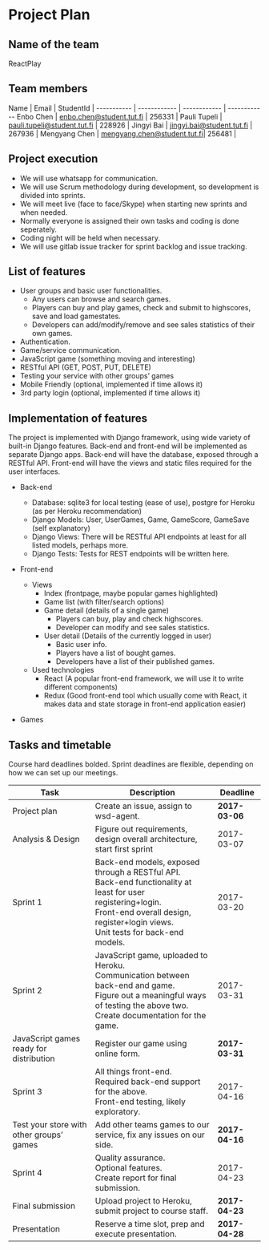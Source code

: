 # Project Plan

## Name of the team
ReactPlay

## Team members
Name | Email | StudentId | 
----------- | ------------ | ------------ | ------------
Enbo Chen | enbo.chen@student.tut.fi | 256331 |
Pauli Tupeli | pauli.tupeli@student.tut.fi | 228926 |
Jingyi Bai | jingyi.bai@student.tut.fi | 267936 |
Mengyang Chen | mengyang.chen@student.tut.fi| 256481 |

## Project execution
* We will use whatsapp for communication.
* We will use Scrum methodology during development, so development is divided into sprints.
* We will meet live (face to face/Skype) when starting new sprints and when needed.
* Normally everyone is assigned their own tasks and coding is done seperately.
* Coding night will be held when necessary.
* We will use gitlab issue tracker for sprint backlog and issue tracking.

## List of features
* User groups and basic user functionalities.
    * Any users can browse and search games.
    * Players can buy and play games, check and submit to highscores, save and load gamestates.
    * Developers can add/modify/remove and see sales statistics of their own games.
* Authentication.
* Game/service communication.
* JavaScript game (something moving and interesting)
* RESTful API (GET, POST, PUT, DELETE)
* Testing your service with other groups’ games
* Mobile Friendly (optional, implemented if time allows it)
* 3rd party login (optional, implemented if time allows it)

## Implementation of features

The project is implemented with Django framework, using wide variety of built-in Django features.
Back-end and front-end will be implemented as separate Django apps.
Back-end will have the database, exposed through a RESTful API.
Front-end will have the views and static files required for the user interfaces.

* Back-end
    * Database: sqlite3 for local testing (ease of use), postgre for Heroku (as per Heroku recommendation)
    * Django Models: User, UserGames, Game, GameScore, GameSave (self explanatory)
    * Django Views: There will be RESTful API endpoints at least for all listed models, perhaps more.
    * Django Tests: Tests for REST endpoints will be written here.

* Front-end
    * Views
        * Index (frontpage, maybe popular games highlighted)
        * Game list (with filter/search options)
        * Game detail (details of a single game)
            * Players can buy, play and check highscores.
            * Developer can modify and see sales statistics.
        * User detail (Details of the currently logged in user)
            * Basic user info.
            * Players have a list of bought games.
            * Developers have a list of their published games.
    * Used technologies
        * React (A popular front-end framework, we will use it to write different components)
        * Redux (Good front-end tool which usually come with React, it makes data and state storage in front-end application easier)

* Games

## Tasks and timetable

Course hard deadlines bolded. Sprint deadlines are flexible, depending on how we can set up our meetings.

Task | Description | Deadline
----------- | ------------ | ------------
Project plan | Create an issue, assign to wsd-agent. | **2017-03-06**
Analysis & Design | Figure out requirements, design overall architecture, start first sprint | 2017-03-07
Sprint 1 | Back-end models, exposed through a RESTful API.<br>Back-end functionality at least for user registering+login.<br>Front-end overall design, register+login views.<br>Unit tests for back-end models. | 2017-03-20
Sprint 2 | JavaScript game, uploaded to Heroku.<br>Communication between back-end and game.<br>Figure out a meaningful ways of testing the above two.<br>Create documentation for the game. | 2017-03-31
JavaScript games ready for distribution | Register our game using online form. | **2017-03-31**
Sprint 3 | All things front-end.<br>Required back-end support for the above.<br>Front-end testing, likely exploratory. | 2017-04-16
Test your store with other groups’ games | Add other teams games to our service, fix any issues on our side. | **2017-04-16**
Sprint 4 | Quality assurance.<br>Optional features.<br>Create report for final submission. | 2017-04-23
Final submission | Upload project to Heroku, submit project to course staff. | **2017-04-23**
Presentation | Reserve a time slot, prep and execute presentation. | **2017-04-28**
